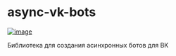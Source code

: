 # async-vk-bots
[![image](https://img.shields.io/pypi/v/async-vk-bots)](https://pypi.org/project/async-vk-bots/)

Библиотека для создания асинхронных ботов для ВК
